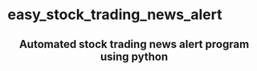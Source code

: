 # easy_stock_trading_news_alert
<h2 align = "center"> Automated stock trading news alert program using python </h2>

